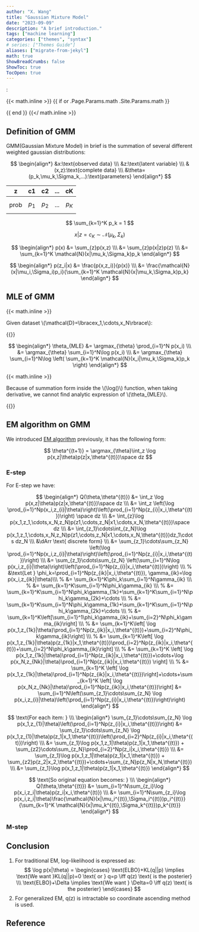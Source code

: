 ```yaml
---
author: "X. Wang"
title: "Gaussian Mixture Model"
date: "2023-09-09"
description: "A brief introduction."
tags: ["machine learning"]
categories: ["themes", "syntax"]
# series: ["Themes Guide"]
aliases: ["migrate-from-jekyl"]
math: true
ShowBreadCrumbs: false
ShowToc: true
TocOpen: true
---
```


:                                                         

{{< math.inline >}}
{{ if or .Page.Params.math .Site.Params.math }}

<link rel="stylesheet" href="https://cdn.jsdelivr.net/npm/katex@0.16.8/dist/katex.min.css" integrity="sha384-GvrOXuhMATgEsSwCs4smul74iXGOixntILdUW9XmUC6+HX0sLNAK3q71HotJqlAn" crossorigin="anonymous">

<!-- The loading of KaTeX is deferred to speed up page rendering -->
<script defer src="https://cdn.jsdelivr.net/npm/katex@0.16.8/dist/katex.min.js" integrity="sha384-cpW21h6RZv/phavutF+AuVYrr+dA8xD9zs6FwLpaCct6O9ctzYFfFr4dgmgccOTx" crossorigin="anonymous"></script>

<!-- To automatically render math in text elements, include the auto-render extension: -->
<script defer src="https://cdn.jsdelivr.net/npm/katex@0.16.8/dist/contrib/auto-render.min.js" integrity="sha384-+VBxd3r6XgURycqtZ117nYw44OOcIax56Z4dCRWbxyPt0Koah1uHoK0o4+/RRE05" crossorigin="anonymous"
    onload="renderMathInElement(document.body);"></script>
{{ end }}
{{</ math.inline >}}

<style>
    /* Set the font size of all math elements to 16px */
    .katex {
        font-size: 16px !important;
    }
</style>

## Definition of GMM

GMM(Gaussian Mixture Model) in brief is the summation of several different weighted gaussian distributions:

$$
\begin{align*}
&x:\text{observed data} \\\
&z:\text{latent variable} \\\
&(x,z):\text{complete data} \\\
&\theta=(p_k,\mu_k,\Sigma_k,...):\text{parameters}
\end{align*}
$$

| z   | c1     | c2   | ...   | cK   |
| --------- | -------- | ------ | ------ | ------ |  
| prob | $$p_1$$ | $$p_2$$ | ... | $$p_K$$ |

$$
\sum_{k=1}^K p_k = 1
$$

$$
x|z=c_K \sim \mathcal{N}(\mu_k,\Sigma_k)
$$

$$
\begin{align*}
p(x) &= \sum_{z}p(x,z) \\\
&= \sum_{z}p(x|z)p(z) \\\
&= \sum_{k=1}^K \mathcal{N}(x|\mu_k,\Sigma_k)p_k
\end{align*}
$$

$$
\begin{align*}
p(z_i|x) &= \frac{p(x,z_i)}{p(x)} \\\
&= \frac{\mathcal{N}(x|\mu_i,\Sigma_i)p_i}{\sum_{k=1}^K \mathcal{N}(x|\mu_k,\Sigma_k)p_k}
\end{align*}
$$

## MLE of GMM

{{< math.inline >}}
<p>
Given dataset \(\mathcal{D}=\lbracex_1,\cdots,x_N\rbrace\):
</p>
{{</ math.inline >}}

$$
\begin{align*}
\theta_{MLE} &= \argmax_{\theta} \prod_{i=1}^N p(x_i) \\\
&= \argmax_{\theta} \sum_{i=1}^N\log p(x_i) \\\
&= \argmax_{\theta} \sum_{i=1}^N\log \left( \sum_{k=1}^K \mathcal{N}(x_i|\mu_k,\Sigma_k)p_k \right)
\end{align*}
$$

{{< math.inline >}}
<p>
Because of summation form inside the \(\log()\) function, when taking derivative, we cannot find analytic expression of \(\theta_{MLE}\).
</p>
{{</ math.inline >}}

## EM algorithm on GMM

We introduced [EM algorithm](https://tirmisula.github.io/posts/expectation-maximization/#generalized-em-algorithm) previously, it has the following form:

$$
\theta^{(t+1)} = \argmax_{\theta}\int_z \log p(x,z|\theta)p(z|x,\theta^{(t)})\space dz
$$

### E-step

For E-step we have:

$$
\begin{align*}
Q(\theta,\theta^{(t)}) &= \int_z \log p(x,z|\theta)p(z|x,\theta^{(t)})\space dz \\\
&= \int_z \left(\log \prod_{i=1}^Np(x_i,z_{i}|\theta)\right)\left(\prod_{i=1}^Np(z_{i}|x_i,\theta^{(t)})\right) \space dz \\\
&= \int_{z}\log p(x_1,z_1,\cdots,x_N,z_N)p(z1,\cdots,z_N|x1,\cdots,x_N,\theta^{(t)})\space dz \\\
&= \int_{z_1}\cdots\int_{z_N}\log p(x_1,z_1,\cdots,x_N,z_N)p(z1,\cdots,z_N|x1,\cdots,x_N,\theta^{(t)})dz_1\cdots dz_N \\\
&\dArr \text{ discrete form} \\\
&= \sum_{z_1}\cdots\sum_{z_N} \left(\log \prod_{i=1}^Np(x_i,z_{i}|\theta)\right)\left(\prod_{i=1}^Np(z_{i}|x_i,\theta^{(t)})\right) \\\
&= \sum_{z_1}\cdots\sum_{z_N} \left(\sum_{i=1}^N\log p(x_i,z_{i}|\theta)\right)\left(\prod_{i=1}^Np(z_{i}|x_i,\theta^{(t)})\right) \\\
% &\text{Let } \phi_k=\prod_{i=1}^Np(z_{ik}|x_i,\theta^{(t)}), \gamma_{ik}=\log p(x_i,z_{ik}|\theta)\\\
% &= \sum_{k=1}^K\phi_k\sum_{i=1}^N\gamma_{ik} \\\
% &= \sum_{k=1}^K\sum_{i=1}^N\phi_k\gamma_{ik} \\\
% &= \sum_{k=1}^K\sum_{i=1}^N\phi_k\gamma_{1k}+\sum_{k=1}^K\sum_{i=1}^N\phi_k\gamma_{2k}+\cdots \\\
% &= \sum_{k=1}^K\sum_{i=1}^N\phi_k\gamma_{1k}+\sum_{k=1}^K\sum_{i=1}^N\phi_k\gamma_{2k}+\cdots \\\
% &= \sum_{k=1}^K\left[\sum_{i=1}^1\phi_k\gamma_{ik}+\sum_{i=2}^N\phi_k\gamma_{ik}\right] \\\
% &= \sum_{k=1}^K\left[ \log p(x_1,z_{1k}|\theta)\prod_{i=1}^Np(z_{ik}|x_i,\theta^{(t)})+\sum_{i=2}^N\phi_k\gamma_{ik}\right] \\\
% &= \sum_{k=1}^K\left[ \log p(x_1,z_{1k}|\theta)p(z_{1k}|x_1,\theta^{(t)})\prod_{i=2}^Np(z_{ik}|x_i,\theta^{(t)})+\sum_{i=2}^N\phi_k\gamma_{ik}\right] \\\
% &= \sum_{k=1}^K \left[ \log p(x_1,z_{1k}|\theta)\prod_{i=1}^Np(z_{ik}|x_i,\theta^{(t)})+\cdots+\log p(x_N,z_{Nk}|\theta)\prod_{i=1}^Np(z_{ik}|x_i,\theta^{(t)}) \right] \\\
% &= \sum_{k=1}^K \left[ \log p(x_1,z_{1k}|\theta)\prod_{i=1}^Np(z_{ik}|x_i,\theta^{(t)})\right]+\cdots+\sum_{k=1}^K \left[ \log p(x_N,z_{Nk}|\theta)\prod_{i=1}^Np(z_{ik}|x_i,\theta^{(t)})\right]
&= \sum_{i=1}^N\left(\sum_{z_1}\cdots\sum_{z_N} \log p(x_i,z_{i}|\theta)\left(\prod_{i=1}^Np(z_{i}|x_i,\theta^{(t)})\right)\right)
\end{align*}
$$

$$
\text{For each item: } \\\
\begin{align*}
\sum_{z_1}\cdots\sum_{z_N} \log p(x_1,z_{1}|\theta)\left(\prod_{i=1}^Np(z_{i}|x_i,\theta^{(t)})\right) &= \sum_{z_1}\cdots\sum_{z_N} \log p(x_1,z_{1}|\theta)p(z_1|x_1,\theta^{(t)})\left(\prod_{i=2}^Np(z_{i}|x_i,\theta^{(t)})\right) \\\
&= \sum_{z_1}\log p(x_1,z_1|\theta)p(z_1|x_1,\theta^{(t)}) + \sum_{z2}\cdots\sum_{z_N}\prod_{i=2}^Np(z_i|x_i,\theta^{(t)}) \\\
&= \sum_{z_1}\log p(x_1,z_1|\theta)p(z_1|x_1,\theta^{(t)}) + \sum_{z2}p(z_2|x_2,\theta^{(t)})+\cdots+\sum_{z_N}p(z_N|x_N,\theta^{(t)}) \\\
&= \sum_{z_1}\log p(x_1,z_1|\theta)p(z_1|x_1,\theta^{(t)})
\end{align*}
$$

$$
\text{So original equation becomes: } \\\
\begin{align*}
Q(\theta,\theta^{(t)}) &= \sum_{i=1}^N\sum_{z_i}\log p(x_i,z_i|\theta)p(z_i|x_i,\theta^{(t)}) \\\
&= \sum_{i=1}^N\sum_{z_i}\log p(x_i,z_i|\theta)\frac{\mathcal{N}(x|\mu_i^{(t)},\Sigma_i^{(t)})p_i^{(t)}}{\sum_{k=1}^K \mathcal{N}(x|\mu_k^{(t)},\Sigma_k^{(t)})p_k^{(t)}}
\end{align*}
$$

### M-step





## Conclusion

1. For traditional EM, log-likelihood is expressed as:
$$
\log p(x|\theta) = \begin{cases}
\text{ELBO}+KL(q||p) \implies \text{We want }KL(q||p)=0 \text{ or } q=p \iff q(z) \text{ is the posterier} \\\
\text{ELBO}+\Delta \implies \text{We want } \Delta=0 \iff q(z) \text{ is the posterier}
\end{cases}
$$
2. For generalized EM, q(z) is intractable so coordinate ascending method is used.


## Reference

[^1]: From [video](https://www.bilibili.com/video/BV1aE411o7qd?p=65).